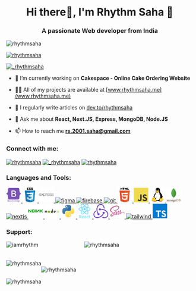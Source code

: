 <h1 align="center">Hi there👋, I'm Rhythm Saha 🧑</h1>
<h3 align="center">A passionate Web developer from India</h3>

<p align="left"> <img src="https://komarev.com/ghpvc/?username=rhythmsaha&label=Profile%20views&color=0e75b6&style=flat" alt="rhythmsaha" /> </p>

<p align="left"> <a href="https://github.com/ryo-ma/github-profile-trophy"><img src="https://github-profile-trophy.vercel.app/?username=rhythmsaha" alt="rhythmsaha" /></a> </p>

<p align="left"> <a href="https://twitter.com/_rhythmsaha" target="blank"><img src="https://img.shields.io/twitter/follow/_rhythmsaha?logo=twitter&style=for-the-badge" alt="_rhythmsaha" /></a> </p>

- 🔭 I’m currently working on **Cakespace - Online Cake Ordering Website**

- 👨‍💻 All of my projects are available at [www.rhythmsaha.me](www.rhythmsaha.me)

- 📝 I regularly write articles on [dev.to/rhythmsaha](dev.to/rhythmsaha)

- 💬 Ask me about **React, Next.JS, Express, MongoDB, Node.JS**

- 📫 How to reach me **rs.2001.saha@gmail.com**

<h3 align="left">Connect with me:</h3>
<p align="left">
<a href="https://dev.to/rhythmsaha" target="blank"><img align="center" src="https://raw.githubusercontent.com/rahuldkjain/github-profile-readme-generator/master/src/images/icons/Social/devto.svg" alt="rhythmsaha" height="30" width="40" /></a>
<a href="https://twitter.com/_rhythmsaha" target="blank"><img align="center" src="https://raw.githubusercontent.com/rahuldkjain/github-profile-readme-generator/master/src/images/icons/Social/twitter.svg" alt="_rhythmsaha" height="30" width="40" /></a>
<a href="https://linkedin.com/in/rhythmsaha" target="blank"><img align="center" src="https://raw.githubusercontent.com/rahuldkjain/github-profile-readme-generator/master/src/images/icons/Social/linked-in-alt.svg" alt="rhythmsaha" height="30" width="40" /></a>
</p>

<h3 align="left">Languages and Tools:</h3>
<p align="left"> <a href="https://getbootstrap.com" target="_blank" rel="noreferrer"> <img src="https://raw.githubusercontent.com/devicons/devicon/master/icons/bootstrap/bootstrap-plain-wordmark.svg" alt="bootstrap" width="40" height="40"/> </a> <a href="https://www.w3schools.com/css/" target="_blank" rel="noreferrer"> <img src="https://raw.githubusercontent.com/devicons/devicon/master/icons/css3/css3-original-wordmark.svg" alt="css3" width="40" height="40"/> </a> <a href="https://expressjs.com" target="_blank" rel="noreferrer"> <img src="https://raw.githubusercontent.com/devicons/devicon/master/icons/express/express-original-wordmark.svg" alt="express" width="40" height="40"/> </a> <a href="https://www.figma.com/" target="_blank" rel="noreferrer"> <img src="https://www.vectorlogo.zone/logos/figma/figma-icon.svg" alt="figma" width="40" height="40"/> </a> <a href="https://firebase.google.com/" target="_blank" rel="noreferrer"> <img src="https://www.vectorlogo.zone/logos/firebase/firebase-icon.svg" alt="firebase" width="40" height="40"/> </a> <a href="https://git-scm.com/" target="_blank" rel="noreferrer"> <img src="https://www.vectorlogo.zone/logos/git-scm/git-scm-icon.svg" alt="git" width="40" height="40"/> </a> <a href="https://www.w3.org/html/" target="_blank" rel="noreferrer"> <img src="https://raw.githubusercontent.com/devicons/devicon/master/icons/html5/html5-original-wordmark.svg" alt="html5" width="40" height="40"/> </a> <a href="https://developer.mozilla.org/en-US/docs/Web/JavaScript" target="_blank" rel="noreferrer"> <img src="https://raw.githubusercontent.com/devicons/devicon/master/icons/javascript/javascript-original.svg" alt="javascript" width="40" height="40"/> </a> <a href="https://www.linux.org/" target="_blank" rel="noreferrer"> <img src="https://raw.githubusercontent.com/devicons/devicon/master/icons/linux/linux-original.svg" alt="linux" width="40" height="40"/> </a> <a href="https://www.mongodb.com/" target="_blank" rel="noreferrer"> <img src="https://raw.githubusercontent.com/devicons/devicon/master/icons/mongodb/mongodb-original-wordmark.svg" alt="mongodb" width="40" height="40"/> </a> <a href="https://nextjs.org/" target="_blank" rel="noreferrer"> <img src="https://cdn.worldvectorlogo.com/logos/nextjs-2.svg" alt="nextjs" width="40" height="40"/> </a> <a href="https://www.nginx.com" target="_blank" rel="noreferrer"> <img src="https://raw.githubusercontent.com/devicons/devicon/master/icons/nginx/nginx-original.svg" alt="nginx" width="40" height="40"/> </a> <a href="https://nodejs.org" target="_blank" rel="noreferrer"> <img src="https://raw.githubusercontent.com/devicons/devicon/master/icons/nodejs/nodejs-original-wordmark.svg" alt="nodejs" width="40" height="40"/> </a> <a href="https://www.python.org" target="_blank" rel="noreferrer"> <img src="https://raw.githubusercontent.com/devicons/devicon/master/icons/python/python-original.svg" alt="python" width="40" height="40"/> </a> <a href="https://reactjs.org/" target="_blank" rel="noreferrer"> <img src="https://raw.githubusercontent.com/devicons/devicon/master/icons/react/react-original-wordmark.svg" alt="react" width="40" height="40"/> </a> <a href="https://redux.js.org" target="_blank" rel="noreferrer"> <img src="https://raw.githubusercontent.com/devicons/devicon/master/icons/redux/redux-original.svg" alt="redux" width="40" height="40"/> </a> <a href="https://sass-lang.com" target="_blank" rel="noreferrer"> <img src="https://raw.githubusercontent.com/devicons/devicon/master/icons/sass/sass-original.svg" alt="sass" width="40" height="40"/> </a> <a href="https://tailwindcss.com/" target="_blank" rel="noreferrer"> <img src="https://www.vectorlogo.zone/logos/tailwindcss/tailwindcss-icon.svg" alt="tailwind" width="40" height="40"/> </a> <a href="https://www.typescriptlang.org/" target="_blank" rel="noreferrer"> <img src="https://raw.githubusercontent.com/devicons/devicon/master/icons/typescript/typescript-original.svg" alt="typescript" width="40" height="40"/> </a> </p>

<h3 align="left">Support:</h3>
<p><a href="https://www.buymeacoffee.com/iamrhythm"> <img align="left" src="https://cdn.buymeacoffee.com/buttons/v2/default-yellow.png" height="50" width="210" alt="iamrhythm" /></a><a href="https://ko-fi.com/rhythmsaha"> <img align="left" src="https://cdn.ko-fi.com/cdn/kofi3.png?v=3" height="50" width="210" alt="rhythmsaha" /></a></p><br><br>

<p><img align="left" src="https://github-readme-stats.vercel.app/api/top-langs?username=rhythmsaha&show_icons=true&locale=en&layout=compact" alt="rhythmsaha" /></p>

<p>&nbsp;<img align="center" src="https://github-readme-stats.vercel.app/api?username=rhythmsaha&show_icons=true&locale=en" alt="rhythmsaha" /></p>

<p><img align="center" src="https://github-readme-streak-stats.herokuapp.com/?user=rhythmsaha&" alt="rhythmsaha" /></p>
